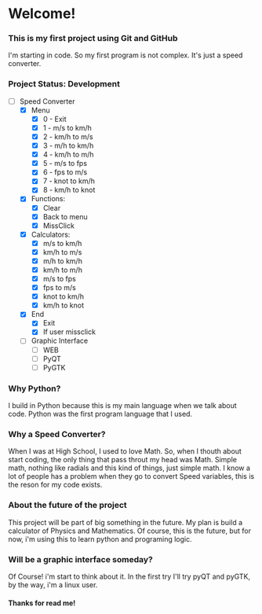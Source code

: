 # Welcome!

### This is my first project using Git and GitHub

I'm starting in code. So my first program is not complex. It's just a speed converter.

### Project Status: **Development**

- [ ] Speed Converter
	- [x] Menu
		- [x] 0 - Exit 
		- [x] 1 - m/s to km/h
		- [x] 2 - km/h to m/s
		- [x] 3 - m/h to km/h
		- [x] 4 - km/h to m/h
		- [x] 5 - m/s to fps
		- [x] 6 - fps to m/s
		- [x] 7 - knot to km/h
		- [x] 8 - km/h to knot

	- [x] Functions:  
		- [x] Clear
		- [x] Back to menu
		- [x] MissClick

	- [x] Calculators:
		- [x] m/s to km/h
		- [x] km/h to m/s
		- [x] m/h to km/h
		- [x] km/h to m/h
		- [x] m/s to fps
		- [x] fps to m/s
		- [x] knot to km/h
		- [x] km/h to knot

	- [x] End
		- [x] Exit
		- [x] If user missclick

	- [ ] Graphic Interface
		- [ ] WEB
 		- [ ] PyQT
 		- [ ] PyGTK

### Why Python?

I build in Python because this is my main language when we talk about code. Python was the first program language that I used. 

### Why a Speed Converter?

When I was at High School, I used to love Math. So, when I thouth about start coding, the only thing that pass throut my head was Math. Simple math, nothing like radials and this kind of things, just simple math. I know a lot of people has a problem when they go to convert Speed variables, this is the reson for my code exists. 

### About the future of the project

This project will be part of big something in the future. My plan is build a calculator of Physics and Mathematics. Of course, this is the future, but for now, i'm using this to learn python and programing logic.

### Will be a graphic interface someday?

Of Course! i'm start to think about it. In the first try I'll try pyQT and pyGTK, by the way, i'm a linux user. 

#### Thanks for read me!